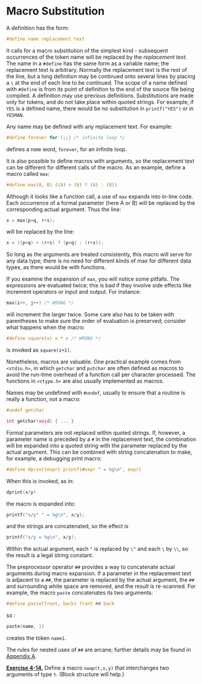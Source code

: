 # Macro Substitution

A definition has the form:

```c
#define name replacement text 
```

It calls for a macro substitution of the simplest kind - subsequent occurrences of the token name will be replaced by the *replacement text*. The name in a `#define` has the same form as a variable name; the replacement text is arbitrary. Normally the replacement text is the rest of the line, but a long definition may be continued onto several lines by placing a `\` at the end of each line to be continued. The scope of a name defined with `#define` is from its point of definition to the end of the source file being compiled. A definition may use previous definitions. Substitutions are made only for tokens, and do not take place within quoted strings. For example, if `YES` is a defined name, there would be no substitution in `printf("YES")` or in `YESMAN`.

Any name may be defined with any replacement text. For example:

```c
#define forever for (;;) /* infinite loop */ 
```

defines a new word, `forever`, for an infinite loop.

It is also possible to define macros with arguments, so the replacement text can be different for different calls of the macro. As an example, define a macro called `max`:

```c
#define max(A, B) ((A) > (B) ? (A) : (B)) 
```

Although it looks like a function call, a use of `max` expands into in-line code. Each occurrence of a formal parameter (here A or B) will be replaced by the corresponding actual argument. Thus the line:

```c
x = max(p+q, r+s); 
````

will be replaced by the line:

```c
x = ((p+q) > (r+s) ? (p+q) : (r+s)); 
```

So long as the arguments are treated consistently, this macro will serve for any data type; there is no need for different kinds of max for different data types, as there would be with functions.

If you examine the expansion of `max`, you will notice some pitfalls. The expressions are evaluated twice; this is bad if they involve side effects like increment operators or input and output. For instance:

```c
max(i++, j++) /* WRONG */ 
```
 
will increment the larger twice. Some care also has to be taken with parentheses to make sure the order of evaluation is preserved; consider what happens when the macro:

```c
#define square(x) x * x /* WRONG */ 
```

is invoked as `square(z+1)`.

Nonetheless, macros are valuable. One practical example comes from `<stdio.h>`, in which `getchar` and `putchar` are often defined as macros to avoid the run-time overhead of a function call per character processed. The functions in `<ctype.h>` are also usually implemented as macros.

Names may be undefined with `#undef`, usually to ensure that a routine is really a function, not a macro:

```c
#undef getchar

int getchar(void) { ... }
```

Formal parameters are not replaced within quoted strings. If, however, a parameter name is preceded by a `#` in the replacement text, the combination will be expanded into a quoted string with the parameter replaced by the actual argument. This can be combined with string concatenation to make, for example, a debugging print macro:

```c
#define dprint(expr) printf(#expr " = %g\n", expr) 
````

When this is invoked, as in:

```c
dprint(x/y) 
```

the macro is expanded into:

```c
printf("x/y" " = %g\n", x/y); 
```

and the strings are concatenated, so the effect is

```c
printf("x/y = %g\n", x/y);
```

Within the actual argument, each `"` is replaced by `\"` and each `\` by `\\`, so the result is a legal string constant.

The preprocessor operator `##` provides a way to concatenate actual arguments during macro expansion. If a parameter in the replacement text is adjacent to a `##`, the parameter is replaced by the actual argument, the `##` and surrounding white space are removed, and the result is re-scanned. For example, the macro `paste` concatenates its two arguments:

```c
#define paste(front, back) front ## back 
```

so :

```c
paste(name, 1) 
```

creates the token `name1`.

The rules for nested uses of `##` are arcane; further details may be found in [Appendix A](../AppendixA/A1.md).

[**Exercise 4-14.**](../Solutions/Chapter4/E4-14.md) Define a macro `swap(t,x,y)` that interchanges two arguments of type `t`. (Block structure will help.)
